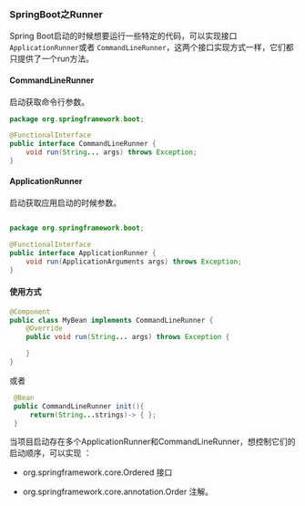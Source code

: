 ### SpringBoot之Runner

Spring Boot启动的时候想要运行一些特定的代码，可以实现接口 `ApplicationRunner`或者 `CommandLineRunner`，这两个接口实现方式一样，它们都只提供了一个run方法。

#### CommandLineRunner

启动获取命令行参数。

```java
package org.springframework.boot;

@FunctionalInterface
public interface CommandLineRunner {
    void run(String... args) throws Exception;
}

```

#### ApplicationRunner

启动获取应用启动的时候参数。

```java

package org.springframework.boot;

@FunctionalInterface
public interface ApplicationRunner {
    void run(ApplicationArguments args) throws Exception;
}

```

#### 使用方式

```java
@Component
public class MyBean implements CommandLineRunner {
    @Override
    public void run(String... args) throws Exception {

    }
}
```

或者

```java
 @Bean
 public CommandLineRunner init(){
     return(String...strings)-> { };
 }
```

当项目启动存在多个ApplicationRunner和CommandLineRunner，想控制它们的启动顺序，可以实现 ：

- org.springframework.core.Ordered 接口

- org.springframework.core.annotation.Order 注解。

